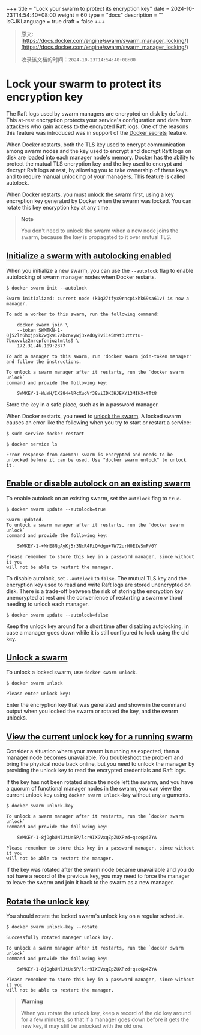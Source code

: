 +++
title = "Lock your swarm to protect its encryption key"
date = 2024-10-23T14:54:40+08:00
weight = 60
type = "docs"
description = ""
isCJKLanguage = true
draft = false
+++

> 原文: [https://docs.docker.com/engine/swarm/swarm_manager_locking/](https://docs.docker.com/engine/swarm/swarm_manager_locking/)
>
> 收录该文档的时间：`2024-10-23T14:54:40+08:00`

# Lock your swarm to protect its encryption key

The Raft logs used by swarm managers are encrypted on disk by default. This at-rest encryption protects your service's configuration and data from attackers who gain access to the encrypted Raft logs. One of the reasons this feature was introduced was in support of the [Docker secrets](https://docs.docker.com/engine/swarm/secrets/) feature.

When Docker restarts, both the TLS key used to encrypt communication among swarm nodes and the key used to encrypt and decrypt Raft logs on disk are loaded into each manager node's memory. Docker has the ability to protect the mutual TLS encryption key and the key used to encrypt and decrypt Raft logs at rest, by allowing you to take ownership of these keys and to require manual unlocking of your managers. This feature is called autolock.

When Docker restarts, you must [unlock the swarm](https://docs.docker.com/engine/swarm/swarm_manager_locking/#unlock-a-swarm) first, using a key encryption key generated by Docker when the swarm was locked. You can rotate this key encryption key at any time.

> **Note**
>
> 
>
> You don't need to unlock the swarm when a new node joins the swarm, because the key is propagated to it over mutual TLS.

## [Initialize a swarm with autolocking enabled](https://docs.docker.com/engine/swarm/swarm_manager_locking/#initialize-a-swarm-with-autolocking-enabled)

When you initialize a new swarm, you can use the `--autolock` flag to enable autolocking of swarm manager nodes when Docker restarts.



```console
$ docker swarm init --autolock

Swarm initialized: current node (k1q27tfyx9rncpixhk69sa61v) is now a manager.

To add a worker to this swarm, run the following command:

    docker swarm join \
    --token SWMTKN-1-0j52ln6hxjpxk2wgk917abcnxywj3xed0y8vi1e5m9t3uttrtu-7bnxvvlz2mrcpfonjuztmtts9 \
    172.31.46.109:2377

To add a manager to this swarm, run 'docker swarm join-token manager' and follow the instructions.

To unlock a swarm manager after it restarts, run the `docker swarm unlock`
command and provide the following key:

    SWMKEY-1-WuYH/IX284+lRcXuoVf38viIDK3HJEKY13MIHX+tTt8
```

Store the key in a safe place, such as in a password manager.

When Docker restarts, you need to [unlock the swarm](https://docs.docker.com/engine/swarm/swarm_manager_locking/#unlock-a-swarm). A locked swarm causes an error like the following when you try to start or restart a service:



```console
$ sudo service docker restart

$ docker service ls

Error response from daemon: Swarm is encrypted and needs to be unlocked before it can be used. Use "docker swarm unlock" to unlock it.
```

## [Enable or disable autolock on an existing swarm](https://docs.docker.com/engine/swarm/swarm_manager_locking/#enable-or-disable-autolock-on-an-existing-swarm)

To enable autolock on an existing swarm, set the `autolock` flag to `true`.



```console
$ docker swarm update --autolock=true

Swarm updated.
To unlock a swarm manager after it restarts, run the `docker swarm unlock`
command and provide the following key:

    SWMKEY-1-+MrE8NgAyKj5r3NcR4FiQMdgu+7W72urH0EZeSmP/0Y

Please remember to store this key in a password manager, since without it you
will not be able to restart the manager.
```

To disable autolock, set `--autolock` to `false`. The mutual TLS key and the encryption key used to read and write Raft logs are stored unencrypted on disk. There is a trade-off between the risk of storing the encryption key unencrypted at rest and the convenience of restarting a swarm without needing to unlock each manager.



```console
$ docker swarm update --autolock=false
```

Keep the unlock key around for a short time after disabling autolocking, in case a manager goes down while it is still configured to lock using the old key.

## [Unlock a swarm](https://docs.docker.com/engine/swarm/swarm_manager_locking/#unlock-a-swarm)

To unlock a locked swarm, use `docker swarm unlock`.



```console
$ docker swarm unlock

Please enter unlock key:
```

Enter the encryption key that was generated and shown in the command output when you locked the swarm or rotated the key, and the swarm unlocks.

## [View the current unlock key for a running swarm](https://docs.docker.com/engine/swarm/swarm_manager_locking/#view-the-current-unlock-key-for-a-running-swarm)

Consider a situation where your swarm is running as expected, then a manager node becomes unavailable. You troubleshoot the problem and bring the physical node back online, but you need to unlock the manager by providing the unlock key to read the encrypted credentials and Raft logs.

If the key has not been rotated since the node left the swarm, and you have a quorum of functional manager nodes in the swarm, you can view the current unlock key using `docker swarm unlock-key` without any arguments.



```console
$ docker swarm unlock-key

To unlock a swarm manager after it restarts, run the `docker swarm unlock`
command and provide the following key:

    SWMKEY-1-8jDgbUNlJtUe5P/lcr9IXGVxqZpZUXPzd+qzcGp4ZYA

Please remember to store this key in a password manager, since without it you
will not be able to restart the manager.
```

If the key was rotated after the swarm node became unavailable and you do not have a record of the previous key, you may need to force the manager to leave the swarm and join it back to the swarm as a new manager.

## [Rotate the unlock key](https://docs.docker.com/engine/swarm/swarm_manager_locking/#rotate-the-unlock-key)

You should rotate the locked swarm's unlock key on a regular schedule.



```console
$ docker swarm unlock-key --rotate

Successfully rotated manager unlock key.

To unlock a swarm manager after it restarts, run the `docker swarm unlock`
command and provide the following key:

    SWMKEY-1-8jDgbUNlJtUe5P/lcr9IXGVxqZpZUXPzd+qzcGp4ZYA

Please remember to store this key in a password manager, since without it you
will not be able to restart the manager.
```

> **Warning**
>
> 
>
> When you rotate the unlock key, keep a record of the old key around for a few minutes, so that if a manager goes down before it gets the new key, it may still be unlocked with the old one.
